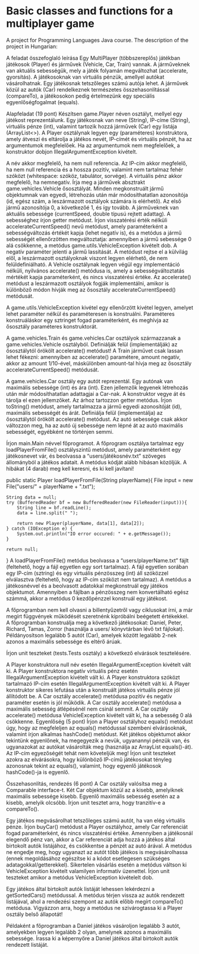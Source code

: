 # Basic classes and functions for a multiplayer game
 A project for Programming Languages Java course.
 The description of the project in Hungarian:

A feladat összefoglaló leírása
Egy MultiPlayer (többszereplős) játékban játékosok (Player) és járművek (Vehicle, Car, Train) vannak. A járműveknek van aktuális sebességük, mely a játék folyamán megváltozhat (accelerate, gyorsítás). A játékosoknak van virtuális pénzük, amellyel autókat vásárolhatnak. Egy játékosnak tetszőleges számú autója lehet. A járművek közül az autók (Car) rendelkeznek természetes összehasonlítással (compareTo), a játékosokon pedig értelmezünk egy speciális egyenlőségfogalmat (equals).

Alapfeladat (19 pont)
Készítsen game.Player néven osztályt, mellyel egy játékost reprezentálunk. Egy játékosnak van neve (String), IP-címe (String), virtuális pénze (int), valamint tartozik hozzá járművek (Car) egy listája (ArrayList<>). A Player osztálynak legyen egy (paraméteres) konstruktora, amely átveszi és eltárolja a játékos nevét, IP-címét és virtuális pénzét, ha az argumentumok megfelelőek. Ha az argumentumok nem megfelelőek, a konstruktor dobjon IllegalArgumentException kivételt.

A név akkor megfelelő, ha nem null referencia.
Az IP-cím akkor megfelelő, ha nem null referencia és a hossza pozitív, valamint nem tartalmaz fehér szóközt (whitespace: szóköz, tabulátor, sorvége).
A virtuális pénz akkor megfelelő, ha nemnegatív.
Írja meg a járművek absztrakt game.vehicles.Vehicle ősosztályát. Minden megkonstruált jármű objektumnak van egyedi, létrehozás után már módosíthatatlan azonosítója (id, egész szám, a leszármazott osztályok számára is elérhető). Az első jármű azonosítója 0, a következőé 1, és így tovább. A járműveknek van aktuális sebessége (currentSpeed, double típusú rejtett adattag). A sebességhez írjon getter metódust. Írjon visszatérési érték nélküli accelerateCurrentSpeed() nevű metódust, amely paraméterként a sebességváltozás értékét kapja (lehet negatív is), és a metódus a jármű sebességét ellenőrzötten megváltoztatja: amennyiben a jármű sebessége 0 alá csökkenne, a metódus game.utils.VehicleException kivételt dob. A negatív paraméter jelenti a jármű lassítását. A metódust rejtse el a külvilág elől, a leszármazott osztályoknak viszont legyen elérhető, de nem felüldefiniálható. A Vehicle osztálynak legyen végül egy implementáció nélküli, nyilvános accelerate() metódusa is, amely a sebességváltoztatás mértékét kapja paraméterként, és nincs visszatérési értéke. Az accelerate() metódust a leszármazott osztályok fogják implementálni, amikor is különböző módon hívják meg az ősosztály accelerateCurrentSpeed() metódusát.

A game.utils.VehicleException kivétel egy ellenőrzött kivétel legyen, amelyet lehet paraméter nélkül és paraméteresen is konstruálni. Paraméteres konstruáláskor egy sztringet fogad paraméterként, és meghívja az ősosztály paraméteres konstruktorát.

A game.vehicles.Train és game.vehicles.Car osztályok származzanak a game.vehicles.Vehicle osztályból. Definiálják felül (implementálják) az ősosztálytól örökölt accelerate() metódust! A Train járművet csak lassan lehet fékezni: amennyiben az accelerate() paramétere, amount negatív, akkor az amount 1/10-ével, máskülönben amount-tal hívja meg az ősosztály accelerateCurrentSpeed() metódusát.

A game.vehicles.Car osztály egy autót reprezentál. Egy autónak van maximális sebessége (int) és ára (int). Ezen jellemzők legyenek létrehozás után már módosíthatatlan adattagjai a Car-nak. A konstruktor vegye át és tárolja el ezen jellemzőket. Az árhoz tartozzon getter metódus. Írjon toString() metódust, amely tartalmazza a jármű egyedi azonosítóját (id), maximális sebességét és árát. Definiálja felül (implementálja) az ősosztálytól örökölt accelerate() metódust. Az autó sebessége csak akkor változzon meg, ha az autó új sebessége nem lépné át az autó maximális sebességét, egyébként ne történjen semmi.

Írjon main.Main névvel főprogramot. A főprogram osztálya tartalmaz egy loadPlayerFromFile() osztályszintű metódust, amely paraméterként egy játékosnevet vár, és beolvassa a “users/játékosnév.txt” szöveges állományból a játékos adatait. A metódus kódját alább hibásan közöljük. A hibákat (4 darab) meg kell keresni, és ki kell javítani!

public static Player loadPlayerFromFile(String playerName){
    File input = new File("users/" + playerName + ".txt");

    String data = null;
    try (BufferedReader bf = new BufferedReader(new FileReader(input))){
        String line = bf.readLine();
        data = line.split(" ");

        return new Player(playerName, data[1], data[2]);
    } catch (IOException e) {
        System.out.println("IO error occured: " + e.getMessage());
    }

    return null;
}
A loadPlayerFromFile() metódus beolvassa a “users/playerName.txt” fájlt (feltehető, hogy a fájl egyetlen egy sort tartalmaz). A fájl egyetlen sorában egy IP-cím (sztring) és egy virtuális pénzösszeg (int) áll szóközzel elválasztva (feltehető, hogy az IP-cím szóközt nem tartalmaz). A metódus a játékosnévvel és a beolvasott adatokkal megkonstruál egy játékos objektumot. Amennyiben a fájlban a pénzösszeg nem konvertálható egész számmá, akkor a metódus 0 kezdőpénzzel konstruál egy játékost.

A főprogramban nem kell olvasni a billentyűzetről vagy ciklusokat írni, a már megírt függvények működését szeretnénk kipróbálni beégetett értékekkel. A főprogramban konstruálja meg a következő játékosokat: Daniel, Peter, Richard, Tamas, Zorror (használja a users/ könyvtárban lévő txt fájlokat). Példányosítson legalább 5 autót (Car), amelyek között legalább 2-nek azonos a maximális sebessége és eltérő árúak.

Írjon unit teszteket (tests.Tests osztály) a következő elvárások tesztelésére.

A Player konstruktora null név esetén IllegalArgumentException kivételt vált ki.
A Player konstruktora negatív virtuális pénz esetén IllegalArgumentException kivételt vált ki.
A Player konstruktora szóközt tartalmazó IP-cím esetén IllegalArgumentException kivételt vált ki.
A Player konstruktor sikeres lefutása után a konstruált játékos virtuális pénze jól állítódott be.
A Car osztály accelerate() metódusa pozitív és negatív paraméter esetén is jól működik.
A Car osztály accelerate() metódusa a maximális sebesség átlépésénél nem csinál semmit.
A Car osztály accelerate() metódusa VehicleException kivételt vált ki, ha a sebesség 0 alá csökkenne.
Egyenlőség (5 pont)
Írjon a Player osztályhoz equals() metódust úgy, hogy az megfeleljen az equals() metódussal szembeni elvárásoknak, valamint írjon alkalmas hashCode() metódust. Két játékos objektumot akkor tekintünk egyenlőnek, ha megegyezik a nevük, ugyanannyi pénzük van, és ugyanazokat az autókat vásárolták meg (használja az ArrayList equals()-át). Az IP-cím egyezőségét tehát nem követeljük meg! Írjon unit teszteket azokra az elvárásokra, hogy különböző IP-című játékosokat tényleg azonosnak tekint az equals(), valamint, hogy egyenlő játékosok hashCode()-ja is egyenlő.

Összehasonlítás, rendezés (6 pont)
A Car osztály valósítsa meg a Comparable interface-t. Két Car objektum közül az a kisebb, amelyiknek maximális sebessége kisebb. Egyenlő maximális sebesség esetén az a kisebb, amelyik olcsóbb. Írjon unit tesztet arra, hogy tranzitív-e a compareTo().

Egy játékos megvásárolhat tetszőleges számú autót, ha van elég virtuális pénze. Írjon buyCar() metódust a Player osztályhoz, amely Car referenciát fogad paraméterként, és nincs visszatérési értéke. Amennyiben a játékosnál elegendő pénz van, akkor a Car referenciát adja hozzá a játékos által birtokolt autók listájához, és csökkentse a pénzét az autó árával. A metódus ne engedje meg, hogy ugyanazt az autót több játékos is megvásárolhassa (ennek megoldásához egészítse ki a kódot esetlegesen szükséges adatagokkal/getterekkel). Sikertelen vásárlás esetén a metódus váltson ki VehicleException kivételt valamilyen informatív üzenettel. Írjon unit teszteket amikor a metódus VehicleException kivételelt dob.

Egy játékos által birtokolt autók listáját lehessen lekérdezni a getSortedCars() metódussal. A metódus térjen vissza az autók rendezett listájával, ahol a rendezési szempont az autók előbb megírt compareTo() metódusa. Vigyázzon arra, hogy a metódus ne szivárogtassa ki a Player osztály belső állapotát!

Példaként a főprogramban a Daniel játékos vásároljon legalább 3 autót, amelyekben legyen legalább 2 olyan, amelynek azonos a maximális sebessége. Írassa ki a képernyőre a Daniel játékos által birtokolt autók rendezett listáját.

